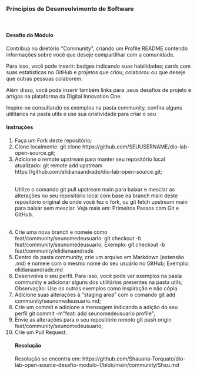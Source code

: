 <head>
<h3>Princípios de Desenvolvimento de Software </h3>
<br> 
</head>
<body>
<h4>Desafio do Módulo</h4>
<p>
   Contribua no diretório "Community", criando um Profile README contendo informações sobre você que deseje compartilhar com a comunidade. 

<p>
   Para isso, você pode inserir: badges indicando suas habilidades; cards com suas estatísticas no GitHub e projetos que criou, colaborou ou que deseje que outras pessoas colaborem.</p>
   
<p>
    Além disso, você pode inserir também links para ,seus desafios de projeto e artigos na plataforma da Digital Innovation One.</p>

<p>
    Inspire-se consultando os exemplos na pasta community, confira alguns utilitários na pasta utils e use sua criatividade para criar o seu</p>

<h4>Instruções</h4>

<ol>

<li>Faça um Fork deste repositório;</li>

<li>Clone localmente: git clone https://github.com/SEUUSERNAME/dio-lab-open-source.git;</li>

<li>Adicione o remote upstream para manter seu repositório local atualizado: git remote add upstream https://github.com/elidianaandrade/dio-lab-open-source.git;
<p><br>
Utilize o comando git pull upstream main para baixar e mesclar as alterações no seu repositório local com base na branch main deste repositório original de onde você fez o fork, ou git fetch upstream main para baixar sem mesclar. Veja mais em: Primeiros Passos com Git e GitHub.</p></br></li>
<li>Crie uma nova branch e nomeie como feat/community/seunomedeusuario: git checkout -b feat/community/seunomedeusuario;
Exemplo: git checkout -b feat/community/elidianaandrade</li>
<li>
Dentro da pasta community, crie um arquivo em Markdown (extensão .md) e nomeie com o mesmo nome do seu usuário no GitHub;
Exemplo: elidianaandrade.md</li>
<li>
Desenvolva o seu perfil. Para isso, você pode ver exemplos na pasta community e adicionar alguns dos utilitários presentes na pasta utils;
Observação: Use os outros exemplos como inspiração e não cópia.</li>
<li>
Adicione suas alterações à "staging area" com o comando git add community/seunomedeusuario.md;</li>
<li>
Crie um commit e adicione a mensagem indicando a adição do seu perfil git commit -m"feat: add seunomedeusuario profile";</li>
<li>
Envie as alterações para o seu repositório remoto git push origin feat/community/seunomedeusuario;</li>
<li>
Crie um Pull Request.</li></lo>

<p>
<h4>Resolução</h4>
Resolução se encontra em:
https://github.com/Shauana-Torquato/dio-lab-open-source-desafio-modulo-1/blob/main/community/Shau.md
</p>
</body>


